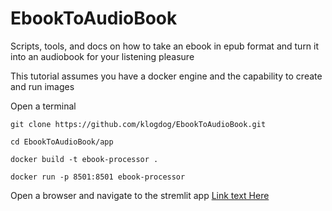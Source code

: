 # EbookToAudioBook
Scripts, tools, and docs on how to take an ebook in epub format and turn it into an audiobook for your listening pleasure

This tutorial assumes you have a docker engine and the capability to create and run images

Open a terminal

```
git clone https://github.com/klogdog/EbookToAudioBook.git
```
```
cd EbookToAudioBook/app
```

```
docker build -t ebook-processor .
```

```
docker run -p 8501:8501 ebook-processor
```

Open a browser and navigate to the stremlit app
[Link text Here](localhost:8501)
